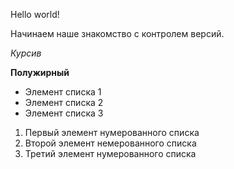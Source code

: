 Hello world!

Начинаем наше знакомство с контролем версий.

*Курсив*

**Полужирный**

* Элемент списка 1
* Элемент списка 2
* Элемент списка 3

1. Первый элемент нумерованного списка
2. Второй элемент немерованного списка
3. Третий элемент нумерованного списка

